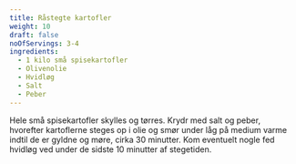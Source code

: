 ```yaml
---
title: Råstegte kartofler
weight: 10
draft: false
noOfServings: 3-4
ingredients:
  - 1 kilo små spisekartofler
  - Olivenolie
  - Hvidløg
  - Salt
  - Peber
---
```


Hele små spisekartofler skylles og tørres. Krydr med salt og peber,
hvorefter kartoflerne steges op i olie og smør under låg på medium varme
indtil de er gyldne og møre, cirka 30 minutter. Kom eventuelt nogle fed
hvidløg ved under de sidste 10 minutter af stegetiden.

